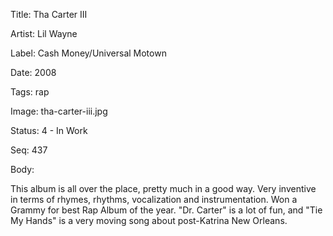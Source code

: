 Title:  Tha Carter III

Artist: Lil Wayne

Label:  Cash Money/Universal Motown

Date:   2008

Tags:   rap

Image:  tha-carter-iii.jpg

Status: 4 - In Work

Seq:    437

Body: 

This album is all over the place, pretty much in a good way. Very inventive in terms of rhymes, rhythms, vocalization and instrumentation. Won a Grammy for best Rap Album of the year. "Dr. Carter" is a lot of fun, and "Tie My Hands" is a very moving song about post-Katrina New Orleans. 
